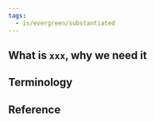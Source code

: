 ```yaml
---
tags:
  - is/evergreen/substantiated
---
```

## What is `xxx`, why we need it


## Terminology

## Reference
